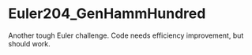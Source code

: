 # Euler204_GenHammHundred
Another tough Euler challenge. Code needs efficiency improvement, but should work. 
